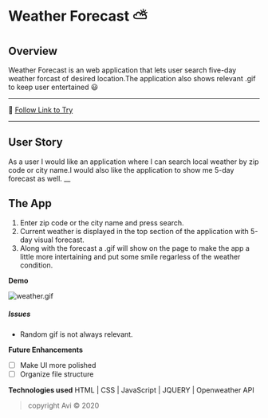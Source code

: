 # Weather Forecast :partly_sunny:

## Overview
Weather Forecast is an web application that lets user search five-day weather forcast of desired location.The application also shows relevant .gif to keep user entertained :smiley:
___
:link: [Follow Link to Try](https://ak0501.github.io/Weather-API/)
___
## User Story
As a user I would like an application where I can search local weather by zip code or city name.I would also like the application to show me 5-day forecast as well.
__
 ## The App
 1. Enter zip code or the city name and press search.
 2. Current weather is displayed in the top section of the application with 5-day visual forecast.
 3. Along with the forecast a .gif will show on the page to make the app a little more intertaining and put some smile regarless of the weather condition.

**Demo**

![weather.gif](weather.gif)

##### Issues 
* Random gif is not always relevant.

 **Future Enhancements**
- [ ]  Make UI more polished
- [ ]  Organize file structure

**Technologies used**
HTML | CSS | JavaScript | JQUERY | Openweather API
 
> copyright Avi :copyright: 2020 
